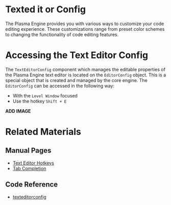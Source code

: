 # Texted it or Config

The Plasma Engine provides you with various ways to customize your code editing experience. These customizations range from preset color schemes to changing the functionality of code editing features.

# Accessing the Text Editor Config
The `TextEditorConfig` component which manages the editable properties of the Plasma Engine text editor is located on the `EditorConfig` object. This is a special object that is created and managed by the core engine. The `EditorConfig` can be accessed in the following way:

- With the `Level Window` focused
- Use the hotkey `Shift + E`



**ADD IMAGE**

# Related Materials
## Manual Pages
- [Text Editor Hotkeys](https://plasmaengine.github.io/PlasmaDocs/Plasma1/Editor/editor/texteditor/texteditorhotkeys.md)
- [Tab Completion](https://plasmaengine.github.io/PlasmaDocs/Plasma1/Editor/editor/texteditor/tab_completion.md)

## Code Reference
- [texteditorconfig](https://plasmaengine.github.io/PlasmaDocs/Plasma1/C++/code_reference/class_reference/texteditorconfig.md) 
 

 